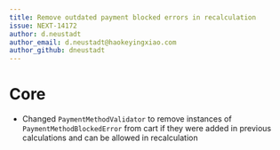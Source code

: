 ```yaml
---
title: Remove outdated payment blocked errors in recalculation
issue: NEXT-14172
author: d.neustadt
author_email: d.neustadt@haokeyingxiao.com 
author_github: dneustadt
---
```

# Core
* Changed `PaymentMethodValidator` to remove instances of `PaymentMethodBlockedError` from cart if they were added in previous calculations and can be allowed in recalculation
